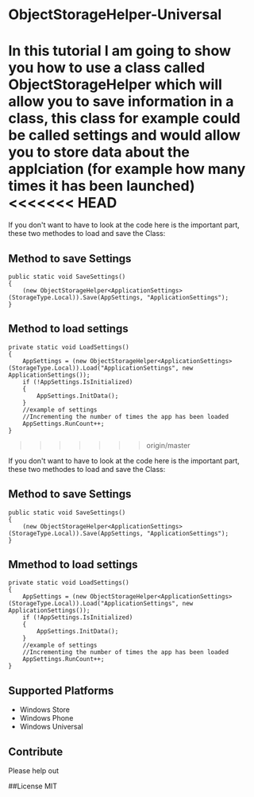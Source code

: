 ObjectStorageHelper-Universal
=============================

In this tutorial I am going to show you how to use a class called ObjectStorageHelper which will allow you to save information in a class, this class for example could be called settings and would allow you to store data about the applciation (for example how many times it has been launched)
<<<<<<< HEAD
=======

If you don't want to have to look at the code here is the important part, these two methodes to load and save the Class:

## Method to save Settings
	public static void SaveSettings()
	{
		(new ObjectStorageHelper<ApplicationSettings>(StorageType.Local)).Save(AppSettings, "ApplicationSettings");
	}

## Method to load settings
	private static void LoadSettings()
	{
		AppSettings = (new ObjectStorageHelper<ApplicationSettings>(StorageType.Local)).Load("ApplicationSettings", new ApplicationSettings());
		if (!AppSettings.IsInitialized)
		{
			AppSettings.InitData();
		}
		//example of settings
		//Incrementing the number of times the app has been loaded
		AppSettings.RunCount++;
	}

>>>>>>> origin/master

If you don't want to have to look at the code here is the important part, these two methodes to load and save the Class:

## Method to save Settings
	public static void SaveSettings()
	{
		(new ObjectStorageHelper<ApplicationSettings>(StorageType.Local)).Save(AppSettings, "ApplicationSettings");
	}

## Mmethod to load settings
	private static void LoadSettings()
	{
		AppSettings = (new ObjectStorageHelper<ApplicationSettings>(StorageType.Local)).Load("ApplicationSettings", new ApplicationSettings());
		if (!AppSettings.IsInitialized)
		{
			AppSettings.InitData();
		}
		//example of settings
		//Incrementing the number of times the app has been loaded
		AppSettings.RunCount++;
	}
	
	
	
## Supported Platforms
* Windows Store
* Windows Phone
* Windows Universal

## Contribute	
Please help out

##License
MIT

